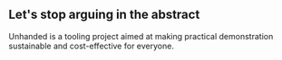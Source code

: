 ## Let's stop arguing in the abstract

Unhanded is a tooling project aimed at making practical demonstration sustainable and cost-effective for everyone.
